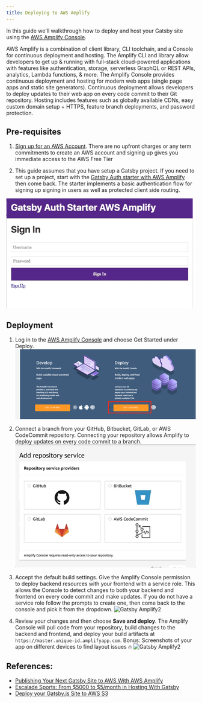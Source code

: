 ```yaml
---
title: Deploying to AWS Amplify
---
```


In this guide we'll walkthrough how to deploy and host your Gatsby site using the [AWS Amplify Console](https://console.amplify.aws).

AWS Amplify is a combination of client library, CLI toolchain, and a Console for continuous deployment and hosting. The Amplify CLI and library allow developers to get up & running with full-stack cloud-powered applications with features like authentication, storage, serverless GraphQL or REST APIs, analytics, Lambda functions, & more. The Amplify Console provides continuous deployment and hosting for modern web apps (single page apps and static site generators). Continuous deployment allows developers to deploy updates to their web app on every code commit to their Git repository. Hosting includes features such as globally available CDNs, easy custom domain setup + HTTPS, feature branch deployments, and password protection.


## Pre-requisites


1. [Sign up for an AWS Account](https://portal.aws.amazon.com/billing/signup?redirect_url=https%3A%2F%2Faws.amazon.com%2Fregistration-confirmation). There are no upfront charges or any term commitments to create an AWS account and signing up gives you immediate access to the AWS Free Tier

1. This guide assumes that you have setup a Gatsby project. If you need to set up a project, start with the [Gatsby Auth starter with AWS Amplify](https://github.com/dabit3/gatsby-auth-starter-aws-amplify) then come back. The starter implements a basic authentication flow for signing up signing in users as well as protected client side routing.

![Gatsby Amplify](./images/amplify-gatsby-auth.gif)



## Deployment

1. Log in to the [AWS Amplify Console](https://console.aws.amazon.com/amplify/home) and choose Get Started under Deploy. 
![Gatsby Amplify2](./images/amplify-gettingstarted.png)

2. Connect a branch from your GitHub, Bitbucket, GitLab, or AWS CodeCommit repository. Connecting your repository allows Amplify to deploy updates on every code commit to a branch.
![Gatsby Amplify2](./images/amplify-connect-repo.gif)

3. Accept the default build settings. Give the Amplify Console permission to deploy backend resources with your frontend with a service role. This allows the Console to detect changes to both your backend and frontend on every code commit and make updates. If you do not have a service role follow the prompts to create one, then come back to the console and pick it from the dropdown.
![Gatsby Amplify2](./images/amplify-build-settings.gif)

4. Review your changes and then choose **Save and deploy**. The Amplify Console will pull code from your repository, build changes to the backend and frontend, and deploy your build artifacts at `https://master.unique-id.amplifyapp.com`. Bonus: Screenshots of your app on different devices to find layout issues :fire:
![Gatsby Amplify2](./images/amplify-gatsby-deploy.gif)

## References:

- [Publishing Your Next Gatsby Site to AWS With AWS Amplify](https://www.gatsbyjs.org/blog/2018-08-24-gatsby-aws-hosting/)
- [Escalade Sports: From $5000 to $5/month in Hosting With Gatsby](https://www.gatsbyjs.org/blog/2018-06-14-escalade-sports-from-5000-to-5-in-hosting/)
- [Deploy your Gatsby.js Site to AWS S3](https://benenewton.com/deploy-your-gatsby-js-site-to-aws-s-3)
